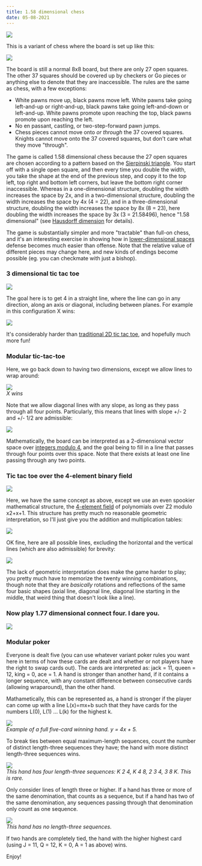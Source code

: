 ```yaml
---
title: 1.58 dimensional chess
date: 05-08-2021
---
```


  
[![](https://vitalik.ca/images/christmas-files/chess_tweet.png)](https://twitter.com/el33th4xor/status/1138777837320716288)  
  

This is a variant of chess where the board is set up like this:

  
![](https://vitalik.ca/images/christmas-files/chess.png)  
  

The board is still a normal 8x8 board, but there are only 27 open squares. The other 37 squares should be covered up by checkers or Go pieces or anything else to denote that they are inaccessible. The rules are the same as chess, with a few exceptions:

-   White pawns move up, black pawns move left. White pawns take going left-and-up or right-and-up, black pawns take going left-and-down or left-and-up. White pawns promote upon reaching the top, black pawns promote upon reaching the left.
-   No en passant, castling, or two-step-forward pawn jumps.
-   Chess pieces cannot move onto  _or through_  the 37 covered squares. Knights cannot move onto the 37 covered squares, but don't care what they move "through".

The game is called 1.58 dimensional chess because the 27 open squares are chosen according to a pattern based on the  [Sierpinski triangle](https://en.wikipedia.org/wiki/Sierpi%C5%84ski_triangle). You start off with a single open square, and then every time you double the width, you take the shape at the end of the previous step, and copy it to the top left, top right and bottom left corners, but leave the bottom right corner inaccessible. Whereas in a one-dimensional structure, doubling the width increases the space by 2x, and in a two-dimensional structure, doubling the width increases the space by 4x (4 = 22), and in a three-dimensional structure, doubling the width increases the space by 8x (8 = 23), here doubling the width increases the space by 3x (3 = 21.58496), hence "1.58 dimensional" (see  [Hausdorff dimension](https://en.wikipedia.org/wiki/Hausdorff_dimension)  for details).

The game is substantially simpler and more "tractable" than full-on chess, and it's an interesting exercise in showing how in  [lower-dimensional spaces](https://en.wikipedia.org/wiki/Flatland)  defense becomes much easier than offense. Note that the relative value of different pieces may change here, and new kinds of endings become possible (eg. you can checkmate with just a bishop).

### 3 dimensional tic tac toe

  
![](https://vitalik.ca/images/christmas-files/tic4.png)  
  

The goal here is to get 4 in a straight line, where the line can go in any direction, along an axis or diagonal, including between planes. For example in this configuration X wins:

  
![](https://vitalik.ca/images/christmas-files/tic4_2.png)  
  

It's considerably harder than  [traditional 2D tic tac toe](https://www.quora.com/Is-there-a-way-to-never-lose-at-Tic-Tac-Toe), and hopefully much more fun!

### Modular tic-tac-toe

Here, we go back down to having two dimensions, except we allow lines to wrap around:

  
![](https://vitalik.ca/images/christmas-files/tic4_3.png)  
_X wins_

  
  

Note that we allow diagonal lines with any slope, as long as they pass through all four points. Particularly, this means that lines with slope +/- 2 and +/- 1/2 are admissible:

  
![](https://vitalik.ca/images/christmas-files/tic4_4.png)  
  

Mathematically, the board can be interpreted as a 2-dimensional vector space over  [integers modulo 4](https://en.wikipedia.org/wiki/Modular_arithmetic), and the goal being to fill in a line that passes through four points over this space. Note that there exists at least one line passing through any two points.

### Tic tac toe over the 4-element binary field

  
![](https://vitalik.ca/images/christmas-files/tic4_5.png)  
  

Here, we have the same concept as above, except we use an even spookier mathematical structure, the  [4-element field](https://en.wikipedia.org/wiki/Finite_field#Field_with_four_elements)  of polynomials over  Z2  modulo  x2+x+1. This structure has pretty much no reasonable geometric interpretation, so I'll just give you the addition and multiplication tables:

  
![](https://vitalik.ca/images/christmas-files/tic4_6.png)  
  

OK fine, here are all possible lines, excluding the horizontal and the vertical lines (which are also admissible) for brevity:

  
![](https://vitalik.ca/images/christmas-files/tic4_7.png)  
  

The lack of geometric interpretation does make the game harder to play; you pretty much have to memorize the twenty winning combinations, though note that they are  _basically_  rotations and reflections of the same four basic shapes (axial line, diagonal line, diagonal line starting in the middle, that weird thing that doesn't look like a line).

### Now play 1.77 dimensional connect four. I dare you.

  
![](https://vitalik.ca/images/christmas-files/tic4_8.png)  
  

### Modular poker

Everyone is dealt five (you can use whatever variant poker rules you want here in terms of how these cards are dealt and whether or not players have the right to swap cards out). The cards are interpreted as: jack = 11, queen = 12, king = 0, ace = 1. A hand is stronger than another hand, if it contains a longer sequence, with any constant difference between consecutive cards (allowing wraparound), than the other hand.

Mathametically, this can be represented as, a hand is stronger if the player can come up with a line  L(x)=mx+b  such that they have cards for the numbers  L(0),  L(1)  ...  L(k)  for the highest  k.

  
![](https://vitalik.ca/images/christmas-files/cards1.png)  
_Example of a full five-card winning hand. y = 4x + 5._

  
  

To break ties between equal maximum-length sequences, count the number of distinct length-three sequences they have; the hand with more distinct length-three sequences wins.

  
![](https://vitalik.ca/images/christmas-files/cards2.png)  
_This hand has four length-three sequences: K 2 4, K 4 8, 2 3 4, 3 8 K. This is rare._

  
  

Only consider lines of length three or higher. If a hand has three or more of the same denomination, that counts as a sequence, but if a hand has two of the same denomination, any sequences passing through that denomination only count as one sequence.

  
![](https://vitalik.ca/images/christmas-files/cards3.png)  
_This hand has no length-three sequences._

  
  

If two hands are completely tied, the hand with the higher highest card (using J = 11, Q = 12, K = 0, A = 1 as above) wins.

Enjoy!
